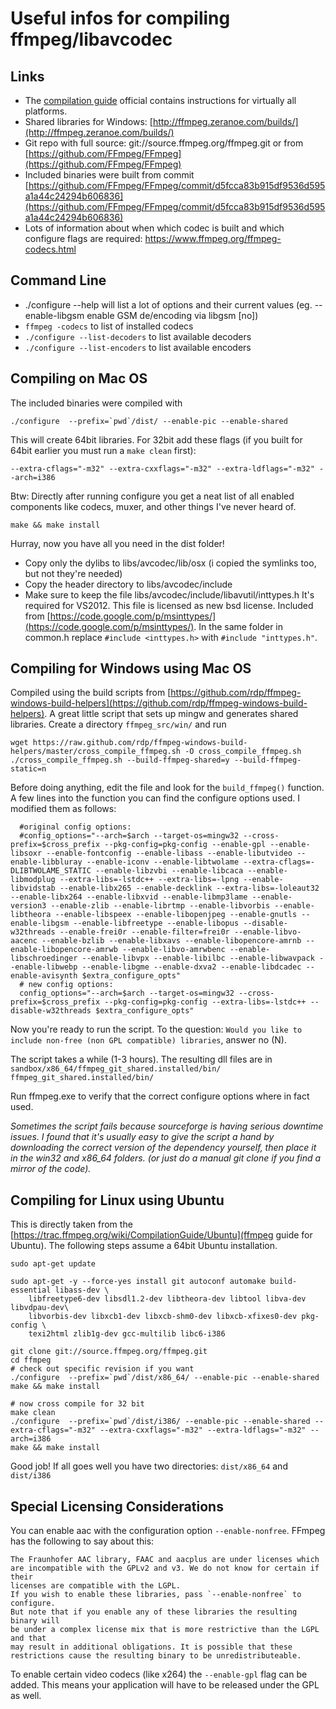 Useful infos for compiling ffmpeg/libavcodec
===


Links
---

* The [compilation guide](https://trac.ffmpeg.org/wiki/CompilationGuide) official contains instructions for virtually all platforms. 
* Shared libraries for Windows: [http://ffmpeg.zeranoe.com/builds/](http://ffmpeg.zeranoe.com/builds/)
* Git repo with full source: git://source.ffmpeg.org/ffmpeg.git or from [https://github.com/FFmpeg/FFmpeg](https://github.com/FFmpeg/FFmpeg)
* Included binaries were built from commit [https://github.com/FFmpeg/FFmpeg/commit/d5fcca83b915df9536d595a1a44c24294b606836](https://github.com/FFmpeg/FFmpeg/commit/d5fcca83b915df9536d595a1a44c24294b606836)
* Lots of information about when which codec is built and which configure flags are required: https://www.ffmpeg.org/ffmpeg-codecs.html

Command Line
---

* ./configure --help will list a lot of options and their current values (eg. --enable-libgsm          enable GSM de/encoding via libgsm [no])
* `ffmpeg -codecs` to list of installed codecs
* `./configure --list-decoders` to list available decoders
* `./configure --list-encoders` to list available encoders


Compiling on Mac OS
---
The included binaries were compiled with 

	./configure  --prefix=`pwd`/dist/ --enable-pic --enable-shared
	
This will create 64bit libraries. 
For 32bit add these flags (if you built for 64bit earlier you must run a `make clean` first): 

	--extra-cflags="-m32" --extra-cxxflags="-m32" --extra-ldflags="-m32" --arch=i386
	
	
Btw: Directly after running configure you get a neat list of all enabled components like codecs, muxer, and other things I've never heard of. 


	make && make install
	
Hurray, now you have all you need in the dist folder! 

* Copy only the dylibs to libs/avcodec/lib/osx (i copied the symlinks too, but not they're needed)
* Copy the header directory to libs/avcodec/include
* Make sure to keep the file libs/avcodec/include/libavutil/inttypes.h
  It's required for VS2012. This file is licensed as new bsd license. Included from [https://code.google.com/p/msinttypes/](https://code.google.com/p/msinttypes/). In the same folder in common.h replace `#include <inttypes.h>` with `#include "inttypes.h"`. 




Compiling for Windows using Mac OS
---
Compiled using the build scripts from [https://github.com/rdp/ffmpeg-windows-build-helpers](https://github.com/rdp/ffmpeg-windows-build-helpers). A great little script that sets up mingw and generates shared libraries. Create a directory `ffmpeg_src/win/` and run 
	
	wget https://raw.github.com/rdp/ffmpeg-windows-build-helpers/master/cross_compile_ffmpeg.sh -O cross_compile_ffmpeg.sh
	./cross_compile_ffmpeg.sh --build-ffmpeg-shared=y --build-ffmpeg-static=n


Before doing anything, edit the file and look for the `build_ffmpeg()` function. A few lines into the function you can find the configure options used. I modified them as follows: 

	  #original config options: 
	  #config_options="--arch=$arch --target-os=mingw32 --cross-prefix=$cross_prefix --pkg-config=pkg-config --enable-gpl --enable-libsoxr --enable-fontconfig --enable-libass --enable-libutvideo --enable-libbluray --enable-iconv --enable-libtwolame --extra-cflags=-DLIBTWOLAME_STATIC --enable-libzvbi --enable-libcaca --enable-libmodplug --extra-libs=-lstdc++ --extra-libs=-lpng --enable-libvidstab --enable-libx265 --enable-decklink --extra-libs=-loleaut32 --enable-libx264 --enable-libxvid --enable-libmp3lame --enable-version3 --enable-zlib --enable-librtmp --enable-libvorbis --enable-libtheora --enable-libspeex --enable-libopenjpeg --enable-gnutls --enable-libgsm --enable-libfreetype --enable-libopus --disable-w32threads --enable-frei0r --enable-filter=frei0r --enable-libvo-aacenc --enable-bzlib --enable-libxavs --enable-libopencore-amrnb --enable-libopencore-amrwb --enable-libvo-amrwbenc --enable-libschroedinger --enable-libvpx --enable-libilbc --enable-libwavpack --enable-libwebp --enable-libgme --enable-dxva2 --enable-libdcadec --enable-avisynth $extra_configure_opts" 
	  # new config options: 
	  config_options="--arch=$arch --target-os=mingw32 --cross-prefix=$cross_prefix --pkg-config=pkg-config --extra-libs=-lstdc++ --disable-w32threads $extra_configure_opts"
	  

Now you're ready to run the script. To the question: 
`Would you like to include non-free (non GPL compatible) libraries`, answer no (N). 

The script takes a while (1-3 hours). The resulting dll files are in <br>
`sandbox/x86_64/ffmpeg_git_shared.installed/bin/` <br>
`ffmpeg_git_shared.installed/bin/`

Run ffmpeg.exe to verify that the correct configure options where in fact used. 


<i>Sometimes the script fails because sourceforge is having serious downtime issues. I found that it's usually easy to give the script a hand by downloading the correct version of the dependency yourself, then place it in the win32 and x86_64 folders. (or just do a manual git clone if you find a mirror of the code).</i>

Compiling for Linux using Ubuntu
---

This is directly taken from the [https://trac.ffmpeg.org/wiki/CompilationGuide/Ubuntu](ffmpeg guide for Ubuntu). The following steps assume a 64bit Ubuntu installation. 


	sudo apt-get update
	
	sudo apt-get -y --force-yes install git autoconf automake build-essential libass-dev \
		libfreetype6-dev libsdl1.2-dev libtheora-dev libtool libva-dev libvdpau-dev\
		libvorbis-dev libxcb1-dev libxcb-shm0-dev libxcb-xfixes0-dev pkg-config \
		texi2html zlib1g-dev gcc-multilib libc6-i386
	
	git clone git://source.ffmpeg.org/ffmpeg.git
	cd ffmpeg
	# check out specific revision if you want
	./configure  --prefix=`pwd`/dist/x86_64/ --enable-pic --enable-shared
	make && make install
	
	# now cross compile for 32 bit
	make clean 
	./configure  --prefix=`pwd`/dist/i386/ --enable-pic --enable-shared --extra-cflags="-m32" --extra-cxxflags="-m32" --extra-ldflags="-m32" --arch=i386
	make && make install
	
	
Good job! If all goes well you have two directories: `dist/x86_64` and `dist/i386`


Special Licensing Considerations
---
You can enable aac with the configuration option `--enable-nonfree`. FFmpeg has the following to say about this: 

	The Fraunhofer AAC library, FAAC and aacplus are under licenses which
	are incompatible with the GPLv2 and v3. We do not know for certain if their
	licenses are compatible with the LGPL.
	If you wish to enable these libraries, pass `--enable-nonfree` to configure.
	But note that if you enable any of these libraries the resulting binary will
	be under a complex license mix that is more restrictive than the LGPL and that
	may result in additional obligations. It is possible that these
	restrictions cause the resulting binary to be unredistributeable.

To enable certain video codecs (like x264) the `--enable-gpl` flag can be added. This means your application will have to be released under the GPL as well. 